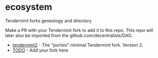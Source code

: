 # ecosystem
Tendermint forks geneology and directory

Make a PR with your Tendermint fork to add it to this repo.
This repo will later also be imported from the github.com/decentralists/DAO.

* [tendermint2](github.com/tendermint/tendermint2) - The "purists" minimal Tendermint fork. Version 2. 
* [TODO](github.com) - Add your fork here.
